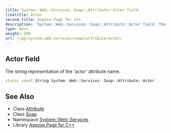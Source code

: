 ```yaml
---
title: System::Web::Services::Soap::Attribute::Actor field
linktitle: Actor
second_title: Aspose.Page for C++
description: 'System::Web::Services::Soap::Attribute::Actor field. The string representation of the ''actor'' attribute name in C++.'
type: docs
weight: 200
url: /cpp/system.web.services/soap/attribute/actor/
---
```

## Actor field


The string representation of the 'actor' attribute name.

```cpp
static const String System::Web::Services::Soap::Attribute::Actor
```

## See Also

* Class [Attribute](../)
* Class [Soap](../../)
* Namespace [System::Web::Services](../../../)
* Library [Aspose.Page for C++](../../../../)
